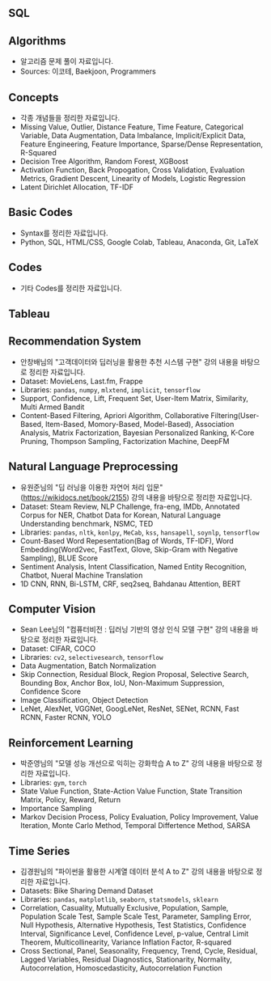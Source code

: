 ## SQL

## Algorithms
- 알고리즘 문제 풀이 자료입니다.
- Sources: 이코테, Baekjoon, Programmers

## Concepts
- 각종 개념들을 정리한 자료입니다.
- Missing Value, Outlier, Distance Feature, Time Feature, Categorical Variable, Data Augmentation, Data Imbalance, Implicit/Explicit Data, Feature Engineering, Feature Importance, Sparse/Dense Representation, R-Squared
- Decision Tree Algorithm, Random Forest, XGBoost
- Activation Function, Back Propogation, Cross Validation, Evaluation Metrics, Gradient Descent, Linearity of Models, Logistic Regression
- Latent Dirichlet Allocation, TF-IDF

## Basic Codes
- Syntax를 정리한 자료입니다.
- Python, SQL, HTML/CSS, Google Colab, Tableau, Anaconda, Git, LaTeX 

## Codes
- 기타 Codes를 정리한 자료입니다.

## Tableau

## Recommendation System
- 안창배님의 "고객데이터와 딥러닝을 활용한 추천 시스템 구현" 강의 내용을 바탕으로 정리한 자료입니다.
- Dataset: MovieLens, Last.fm, Frappe
- Libraries: `pandas`, `numpy`, `mlxtend`, `implicit`, `tensorflow`
- Support, Confidence, Lift, Frequent Set, User-Item Matrix, Similarity, Multi Armed Bandit
- Content-Based Filtering, Apriori Algorithm, Collaborative Filtering(User-Based, Item-Based, Momory-Based, Model-Based), Association Analysis, Matrix Factorization, Bayesian Personalized Ranking, K-Core Pruning, Thompson Sampling, Factorization Machine, DeepFM

## Natural Language Preprocessing
- 유원준님의 "딥 러닝을 이용한 자연어 처리 입문"(https://wikidocs.net/book/2155) 강의 내용을 바탕으로 정리한 자료입니다.
- Dataset: Steam Review, NLP Challenge, fra-eng, IMDb, Annotated Corpus for NER, Chatbot Data for Korean, Natural Language Understanding benchmark, NSMC, TED
- Libraries: `pandas`, `nltk`, `konlpy`, `MeCab`, `kss`, `hansapell`, `soynlp`, `tensorflow`
- Count-Based Word Repesentation(Bag of Words, TF-IDF), Word Embedding(Word2vec, FastText, Glove, Skip-Gram with Negative Sampling), BLUE Score
- Sentiment Analysis, Intent Classification, Named Entity Recognition, Chatbot, Nueral Machine Translation
- 1D CNN, RNN, Bi-LSTM, CRF, seq2seq, Bahdanau Attention, BERT

## Computer Vision
- Sean Lee님의 "컴퓨터비전 : 딥러닝 기반의 영상 인식 모델 구현" 강의 내용을 바탕으로 정리한 자료입니다.
- Dataset: CIFAR, COCO
- Libraries: `cv2`, `selectivesearch`, `tensorflow`
- Data Augmentation, Batch Normalization
- Skip Connection, Residual Block, Region Proposal, Selective Search, Bounding Box, Anchor Box, IoU, Non-Maximum Suppression, Confidence Score
- Image Classification, Object Detection
- LeNet, AlexNet, VGGNet, GoogLeNet, ResNet, SENet, RCNN, Fast RCNN, Faster RCNN, YOLO

## Reinforcement Learning
- 박준영님의 "모델 성능 개선으로 익히는 강화학습 A to Z" 강의 내용을 바탕으로 정리한 자료입니다.
- Libraries: `gym`, `torch`
- State Value Function, State-Action Value Function, State Transition Matrix, Policy, Reward, Return
- Importance Sampling
- Markov Decision Process, Policy Evaluation, Policy Improvement, Value Iteration, Monte Carlo Method, Temporal Differtence Method, SARSA

## Time Series
- 김경원님의 "파이썬을 활용한 시계열 데이터 분석 A to Z" 강의 내용을 바탕으로 정리한 자료입니다.
- Datasets: Bike Sharing Demand Dataset
- Libraries: `pandas`, `matplotlib`, `seaborn`, `statsmodels`, `sklearn`
- Correlation, Casuality, Mutually Exclusive, Population, Sample, Population Scale Test, Sample Scale Test, Parameter, Sampling Error, Null Hypothesis, Alternative Hypothesis, Test Statistics, Confidence Interval, Significance Level, Confidence Level, p-value, Central Limit Theorem, Multicollinearity, Variance Inflation Factor, R-squared
- Cross Sectional, Panel, Seasonality, Frequency, Trend, Cycle, Residual, Lagged Variables, Residual Diagnostics, Stationarity, Normality, Autocorrelation, Homoscedasticity, Autocorrelation Function